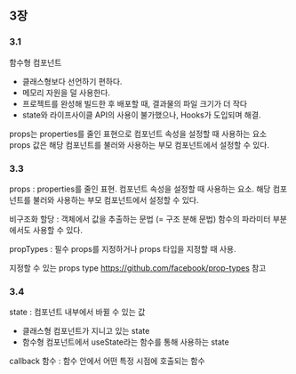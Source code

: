 ## 3장

### 3.1

함수형 컴포넌트
- 클래스형보다 선언하기 편하다.
- 메모리 자원을 덜 사용한다.
- 프로젝트를 완성해 빌드한 후 배포할 때, 결과물의 파일 크기가 더 작다
- state와 라이프사이클 API의 사용이 불가했으나, Hooks가 도입되며 해결.

props는 properties를 줄인 표현으로 컴포넌트 속성을 설정할 때 사용하는 요소
props 값은 해당 컴포넌트를 불러와 사용하는 부모 컴포넌트에서 설정할 수 있다.

### 3.3

props : properties를 줄인 표현. 컴포넌트 속성을 설정할 때 사용하는 요소.
해당 컴포넌트를 불러와 사용하는 부모 컴포넌트에서 설정할 수 있다.

비구조화 할당 : 객체에서 값을 추출하는 문법 (= 구조 분해 문법)
함수의 파라미터 부분에서도 사용할 수 있다.

propTypes : 필수 props를 지정하거나 props 타입을 지정할 때 사용.

지정할 수 있는 props type
https://github.com/facebook/prop-types 참고

### 3.4

state : 컴포넌트 내부에서 바뀔 수 있는 값
- 클래스형 컴포넌트가 지니고 있는 state
- 함수형 컴포넌트에서 useState라는 함수를 통해 사용하는 state

callback 함수 : 함수 안에서 어떤 특정 시점에 호출되는 함수
